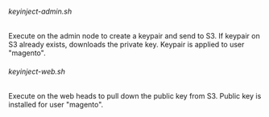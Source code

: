 ###### keyinject-admin.sh
Execute on the admin node to create a keypair and send to S3.
If keypair on S3 already exists, downloads the private key.
Keypair is applied to user "magento".

###### keyinject-web.sh
Execute on the web heads to pull down the public key from S3.
Public key is installed for user "magento".
